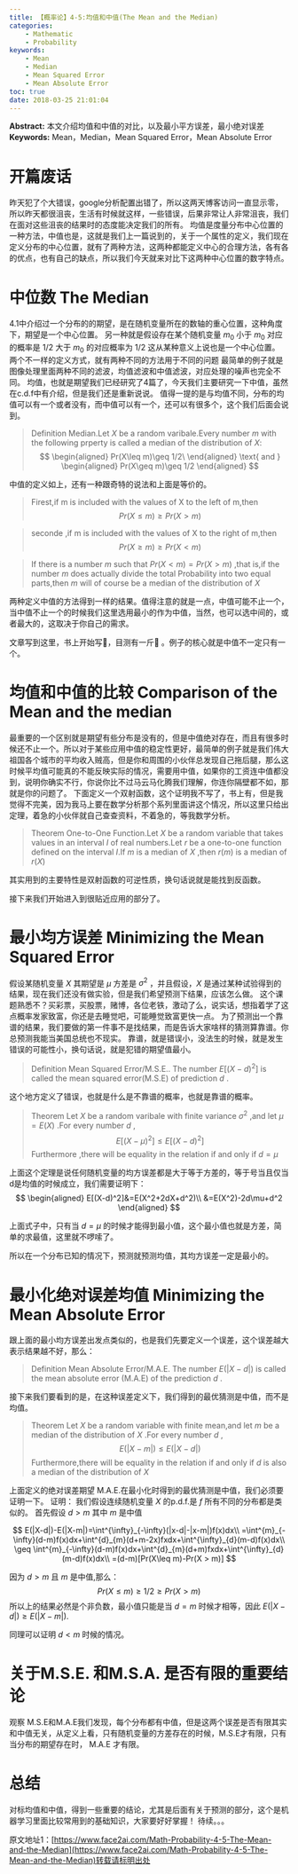 ```yaml
---
title: 【概率论】4-5:均值和中值(The Mean and the Median)
categories:
    - Mathematic
    - Probability
keywords:
    - Mean
    - Median
    - Mean Squared Error
    - Mean Absolute Error
toc: true
date: 2018-03-25 21:01:04
---
```


**Abstract:** 本文介绍均值和中值的对比，以及最小平方误差，最小绝对误差
**Keywords:** Mean，Median，Mean Squared Error，Mean Absolute Error

<!--more-->
# 开篇废话
昨天犯了个大错误，google分析配置出错了，所以这两天博客访问一直显示零，所以昨天都很沮丧，生活有时候就这样，一些错误，后果非常让人非常沮丧，我们在面对这些沮丧的结果时的态度能决定我们的所有。
均值是度量分布中心位置的一种方法，中值也是，这就是我们上一篇说到的，关于一个属性的定义，我们现在定义分布的中心位置，就有了两种方法，这两种都能定义中心的合理方法，各有各的优点，也有自己的缺点，所以我们今天就来对比下这两种中心位置的数字特点。
# 中位数 The Median
4.1中介绍过一个分布的的期望，是在随机变量所在的数轴的重心位置，这种角度下，期望是一个中心位置。
另一种就是假设存在某个随机变量 $m_0$ 小于 $m_0$ 对应的概率是 $1/2$ 大于 $m_0$ 的对应概率为 $1/2$ 这从某种意义上说也是一个中心位置。
两个不一样的定义方式，就有两种不同的方法用于不同的问题
最简单的例子就是图像处理里面两种不同的滤波，均值滤波和中值滤波，对应处理的噪声也完全不同。
均值，也就是期望我们已经研究了4篇了，今天我们主要研究一下中值，虽然在c.d.f中有介绍，但是我们还是重新说说。
值得一提的是与均值不同，分布的均值可以有一个或者没有，而中值可以有一个，还可以有很多个，这个我们后面会说到。

>Definition Median.Let $X$ be a random varibale.Every number $m$ with the following prperty is called a median of the distribution of $X$:
$$
\begin{aligned}
Pr(X\leq m)\geq 1/2\
\end{aligned}
\text{ and  }
\begin{aligned}
Pr(X\geq m)\geq 1/2
\end{aligned}
$$

中值的定义如上，还有一种跟奇特的说法和上面是等价的。

> Firest,if m is included with the values of X to the left of m,then
$$
Pr(X\leq m)\geq Pr(X>m)
$$

>seconde ,if m is included with the values of X to the right of m,then
$$
Pr(X\geq m)\geq Pr(X<m)
$$

>If there is a number $m$ such that $Pr(X <  m)=Pr(X > m)$ ,that is,if the number $m$ does actually divide the total Probability into two equal parts,then $m$ will of course be a median of the distribution of $X$

两种定义中值的方法得到一样的结果。值得注意的就是一点，中值可能不止一个，当中值不止一个的时候我们这里选用最小的作为中值，当然，也可以选中间的，或者最大的，这取决于你自己的需求。

文章写到这里，书上开始写🌰，目测有一斤🌰 。例子的核心就是中值不一定只有一个。
# 均值和中值的比较 Comparison of the Mean and the median
最重要的一个区别就是期望有些分布是没有的，但是中值绝对存在，而且有很多时候还不止一个。所以对于某些应用中值的稳定性更好，最简单的例子就是我们伟大祖国各个城市的平均收入贼高，但是你和周围的小伙伴总发现自己拖后腿，那么这时候平均值可能真的不能反映实际的情况，需要用中值，如果你的工资连中值都没到，说明你确实不行，你说你比不过马云马化腾我们理解，你连你隔壁都不如，那就是你的问题了。
下面定义一个双射函数，这个证明我不写了，书上有，但是我觉得不完美，因为我马上要在数学分析那个系列里面讲这个情况，所以这里只给出定理，着急的小伙伴就自己查查资料，不着急的，等我数学分析。

>Theorem One-to-One Function.Let $X$ be a random variable that takes values in an interval $I$ of real numbers.Let $r$ be a one-to-one function defined on the interval $I$.If $m$ is a median of $X$ ,then $r(m)$ is a median of $r(X)$

其实用到的主要特性是双射函数的可逆性质，换句话说就是能找到反函数。

接下来我们开始进入到很贴近应用的部分了。
# 最小均方误差 Minimizing the Mean Squared Error
假设某随机变量 $X$ 其期望是 $\mu$ 方差是 $\sigma^2$ ，并且假设，$X$ 是通过某种试验得到的结果，现在我们还没有做实验，但是我们希望预测下结果，应该怎么做。
这个课题熟悉不？买彩票，买股票，赌博，各位老铁，激动了么，说实话，想指着学了这点概率发家致富，你还是去睡觉吧，可能睡觉致富更快一点。
为了预测出一个靠谱的结果，我们要做的第一件事不是找结果，而是告诉大家啥样的猜测算靠谱。你总预测我能当美国总统也不现实。
靠谱，就是错误小，没法生的时候，就是发生错误的可能性小，换句话说，就是犯错的期望值最小。

>Definition Mean Squared Error/M.S.E.. The number $E[(X-d)^2]$ is called the mean squared error(M.S.E) of prediction $d$ .

这个地方定义了错误，也就是什么是不靠谱的概率，也就是靠谱的概率。

>Theorem Let $X$ be a random varibale with finite variance $\sigma^2$ ,and let $\mu=E(X)$ .For every number $d$ ,
$$
E[(X-\mu)^2]\leq E[(X-d)^2]
$$
Furthermore ,there will be equality in the relation if and only if $d=\mu$

上面这个定理是说任何随机变量的均方误差都是大于等于方差的，等于号当且仅当d是均值的时候成立，我们需要证明下：
$$
\begin{aligned}
E[(X-d)^2]&=E(X^2+2dX+d^2)\\
&=E(X^2)-2d\mu+d^2
\end{aligned}
$$

上面式子中，只有当 $d=\mu$ 的时候才能得到最小值，这个最小值也就是方差，简单的求最值，这里就不啰嗦了。

所以在一个分布已知的情况下，预测就预测均值，其均方误差一定是最小的。

# 最小化绝对误差均值 Minimizing the Mean Absolute Error
跟上面的最小均方误差出发点类似的，也是我们先要定义一个误差，这个误差越大表示结果越不好，那么：

>Definition Mean Absolute Error/M.A.E. The number $E(|X-d|)$ is called the mean absolute error (M.A.E) of the prediction $d$ .

接下来我们要看到的是，在这种误差定义下，我们得到的最优猜测是中值，而不是均值。

>Theorem Let $X$ be a random variable with finite mean,and let $m$ be a median of the distribution of $X$ .For every number $d$ ,
$$
E(|X-m|)\leq E(|X-d|)
$$
Furthermore,there will be equality in the relation if and only if $d$ is also a median of the distribution of $X$


上面定义的绝对误差期望 M.A.E.在最小化时得到的最优猜测是中值，我们必须要证明一下。
证明：
我们假设连续随机变量 $X$ 的p.d.f.是 $f$ 所有不同的分布都是类似的。
首先假设 $d > m$ 其中 $m$ 是中值

$$
E(|X-d|)-E(|X-m|)=\int^{\infty}_{-\infty}(|x-d|-|x-m|)f(x)dx\\
=\int^{m}_{-\infty}(d-m)f(x)dx+\int^{d}_{m}(d+m-2x)fxdx+\int^{\infty}_{d}(m-d)f(x)dx\\
\geq \int^{m}_{-\infty}(d-m)f(x)dx+\int^{d}_{m}(d+m)fxdx+\int^{\infty}_{d}(m-d)f(x)dx\\
=(d-m)[Pr(X\leq m)-Pr(X > m)]
$$

因为 $d > m$  且 $m$ 是中值,那么：
$$
Pr(X\leq m)\geq 1/2 \geq Pr(X>m)
$$
所以上的结果必然是个非负数，最小值只能是当 $d=m$ 时候才相等，因此 $E(|X-d|)\geq E(|X-m|)$.

同理可以证明 $d < m$ 时候的情况。

# 关于M.S.E. 和M.S.A. 是否有限的重要结论
观察 M.S.E和M.A.E我们发现，每个分布都有中值，但是这两个误差是否有限其实和中值无关，从定义上看，只有随机变量的方差存在的时候，M.S.E才有限，只有当分布的期望存在时， M.A.E 才有限。

# 总结
对标均值和中值，得到一些重要的结论，尤其是后面有关于预测的部分，这个是机器学习里面比较常用到的基础知识，大家要好好掌握！
待续。。。





原文地址1：[https://www.face2ai.com/Math-Probability-4-5-The-Mean-and-the-Median](https://www.face2ai.com/Math-Probability-4-5-The-Mean-and-the-Median)转载请标明出处

